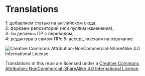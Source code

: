 # Translations
1: добавляем статью на английском сюда,  
2: форкаем репозиторий (или пуллим изменения),  
3: ты делаешь ПР с переводом,  
4: редактура в самом ПРе
5: accept, поехали на озвучание

![Creative Commons Attribution-NonCommercial-ShareAlike 4.0 International License](https://i.creativecommons.org/l/by-nc-sa/4.0/88x31.png)

Translations in this repo are licensed under a [Creative Commons Attribution-NonCommercial-ShareAlike 4.0 International License](http://creativecommons.org/licenses/by-nc-sa/4.0/).
